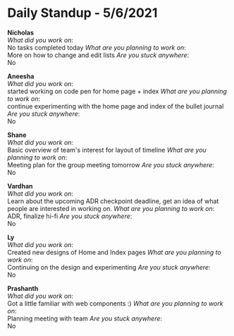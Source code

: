 # Daily Standup - 5/6/2021

**Nicholas**  
*What did you work on*:  
No tasks completed today 
*What are you planning to work on*:  
More on how to change and edit lists
*Are you stuck anywhere*:  
No

**Aneesha**  
*What did you work on*:  
started working on code pen for home page + index 
*What are you planning to work on*:  
continue experimenting with the home page and index of the bullet journal
*Are you stuck anywhere*:  
No

**Shane**  
*What did you work on*:  
Basic overview of team's interest for layout of timeline 
*What are you planning to work on*:  
Meeting plan for the group meeting tomorrow
*Are you stuck anywhere*:  
No

**Vardhan**  
*What did you work on*:  
Learn about the upcoming ADR checkpoint deadline, get an idea of what people are interested in working on. 
*What are you planning to work on*:  
ADR, finalize hi-fi
*Are you stuck anywhere*:  
No

**Ly**  
*What did you work on*:  
Created new designs of Home and Index pages 
*What are you planning to work on*:  
Continuing on the design and experimenting
*Are you stuck anywhere*:  
No

**Prashanth**  
*What did you work on*:  
Got a little familiar with web components :) 
*What are you planning to work on*:  
Planning meeting with team
*Are you stuck anywhere*:  
No